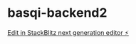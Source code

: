 # basqi-backend2

[Edit in StackBlitz next generation editor ⚡️](https://stackblitz.com/~/github.com/coltonbatts/basqi-backend2)